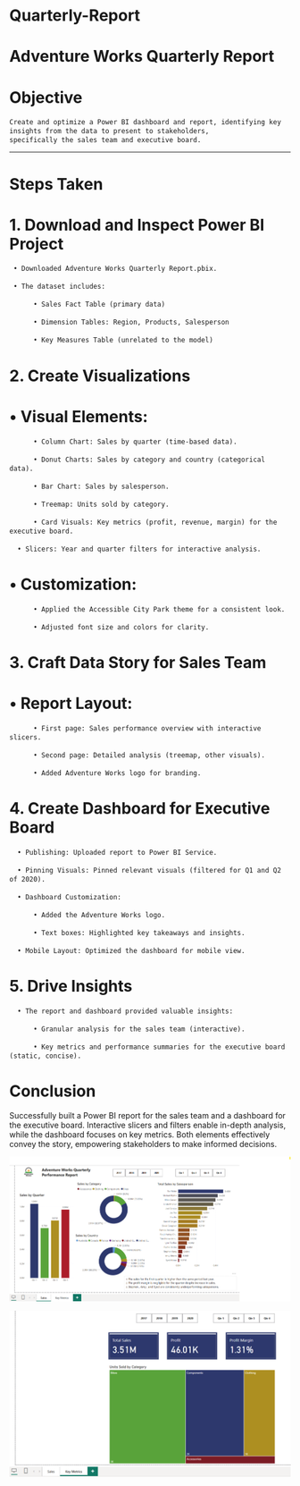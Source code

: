 # Quarterly-Report

# Adventure Works Quarterly Report

# Objective

    Create and optimize a Power BI dashboard and report, identifying key insights from the data to present to stakeholders, 
    specifically the sales team and executive board.
    
-----------------------------------------------------------------------------------------------------------------------------------------------------------------------------

# Steps Taken

# 1. Download and Inspect Power BI Project
 
     • Downloaded Adventure Works Quarterly Report.pbix.

     • The dataset includes:

          • Sales Fact Table (primary data)

          • Dimension Tables: Region, Products, Salesperson
  
          • Key Measures Table (unrelated to the model)

# 2. Create Visualizations

#    • Visual Elements:

          • Column Chart: Sales by quarter (time-based data).
          
          • Donut Charts: Sales by category and country (categorical data).
          
          • Bar Chart: Sales by salesperson.
   
          • Treemap: Units sold by category.
          
          • Card Visuals: Key metrics (profit, revenue, margin) for the executive board.   

      • Slicers: Year and quarter filters for interactive analysis.

#     • Customization:

          • Applied the Accessible City Park theme for a consistent look.

          • Adjusted font size and colors for clarity.

# 3. Craft Data Story for Sales Team

#     • Report Layout:

          • First page: Sales performance overview with interactive slicers.

          • Second page: Detailed analysis (treemap, other visuals).

          • Added Adventure Works logo for branding.

# 4. Create Dashboard for Executive Board

      • Publishing: Uploaded report to Power BI Service.

      • Pinning Visuals: Pinned relevant visuals (filtered for Q1 and Q2 of 2020).

      • Dashboard Customization:

          • Added the Adventure Works logo.
     
          • Text boxes: Highlighted key takeaways and insights.

      • Mobile Layout: Optimized the dashboard for mobile view.

# 5. Drive Insights

      • The report and dashboard provided valuable insights:
   
          • Granular analysis for the sales team (interactive).
  
          • Key metrics and performance summaries for the executive board (static, concise).

# Conclusion
Successfully built a Power BI report for the sales team and a dashboard for the executive board. Interactive slicers and filters enable in-depth analysis, while the dashboard focuses on key metrics. Both elements effectively convey the story, empowering stakeholders to make informed decisions.

![image_alt](https://github.com/DSgenes/Quarterly-Report/blob/8c22c9455b68e40101985f93cf0b757a52e79e16/Screenshot%201.png)

![image_alt](https://github.com/DSgenes/Quarterly-Report/blob/31726598866053dd6d18bc8d91accca6c304797a/Screenshot%203.png)
